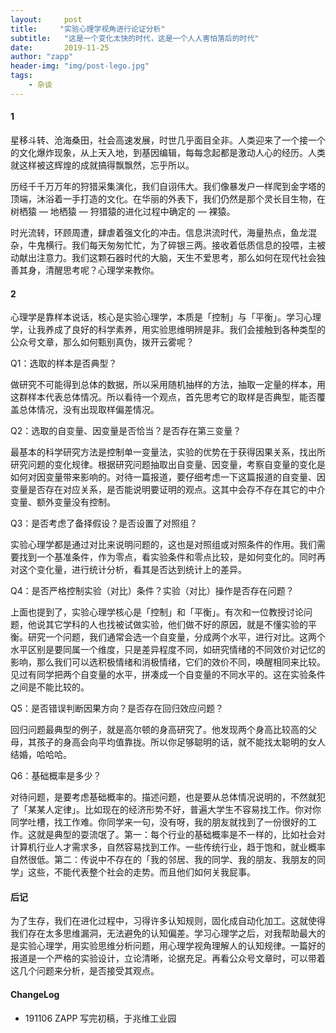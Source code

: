 ```yaml
---
layout:     post
title:     "实验心理学视角进行论证分析"
subtitle:   "这是一个变化太快的时代，这是一个人人害怕落后的时代"
date:       2019-11-25
author: "zapp"
header-img: "img/post-lego.jpg"
tags:
    - 杂谈
---
```



#### 1

星移斗转、沧海桑田，社会高速发展，时世几乎面目全非。人类迎来了一个接一个的文化爆炸现象，从上天入地，到基因编辑，每每念起都是激动人心的经历。人类就这样被这辉煌的成就搞得飘飘然，忘乎所以。

历经千千万万年的狩猎采集演化，我们自诩伟大。我们像暴发户一样爬到金字塔的顶端，沐浴着一手打造的文化。在华丽的外表下，我们仍然是那个灵长目生物，在树栖猿 — 地栖猿 — 狩猎猿的进化过程中确定的 — 裸猿。

时光流转，环顾周遭，肆虐着强文化的冲击。信息洪流时代，海量热点，鱼龙混杂，牛鬼横行。我们每天匆匆忙忙，为了碎银三两。接收着低质信息的投喂，主被动献出注意力。我们这颗石器时代的大脑，天生不爱思考，那么如何在现代社会独善其身，清醒思考呢？心理学来教你。

#### 2

心理学是靠样本说话，核心是实验心理学，本质是「控制」与「平衡」。学习心理学，让我养成了良好的科学素养，用实验思维明辨是非。我们会接触到各种类型的公众号文章，那么如何甄别真伪，拨开云雾呢？

Q1：选取的样本是否典型？

做研究不可能得到总体的数据，所以采用随机抽样的方法，抽取一定量的样本，用这群样本代表总体情况。所以看待一个观点，首先思考它的取样是否典型，能否覆盖总体情况，没有出现取样偏差情况。

Q2：选取的自变量、因变量是否恰当？是否存在第三变量？

最基本的科学研究方法是控制单一变量法，实验的优势在于获得因果关系，找出所研究问题的变化规律。根据研究问题抽取出自变量、因变量，考察自变量的变化是如何对因变量带来影响的。对待一篇报道，要仔细考虑一下这篇报道的自变量、因变量是否存在对应关系，是否能说明要证明的观点。这其中会存不存在其它的中介变量、额外变量没有控制。

Q3：是否考虑了备择假设？是否设置了对照组？

实验心理学都是通过对比来说明问题的，这也是对照组或对照条件的作用。我们需要找到一个基准条件，作为零点，看实验条件和零点比较，是如何变化的。同时再对这个变化量，进行统计分析，看其是否达到统计上的差异。

Q4：是否严格控制实验（对比）条件？实验（对比）操作是否存在问题？

上面也提到了，实验心理学核心是「控制」和「平衡」。有次和一位教授讨论问题，他说其它学科的人也找被试做实验，他们做不好的原因，就是不懂实验的平衡。研究一个问题，我们通常会选一个自变量，分成两个水平，进行对比。这两个水平区别是要同属一个维度，只是差异程度不同，如研究情绪的不同效价对记忆的影响，那么我们可以选积极情绪和消极情绪，它们的效价不同，唤醒相同来比较。见过有同学把两个自变量的水平，拼凑成一个自变量的不同水平的。这在实验条件之间是不能比较的。

Q5：是否错误判断因果方向？是否存在回归效应问题？

回归问题最典型的例子，就是高尔顿的身高研究了。他发现两个身高比较高的父母，其孩子的身高会向平均值靠拢。所以你足够聪明的话，就不能找太聪明的女人结婚，哈哈哈。

Q6：基础概率是多少？

对待问题，是要考虑基础概率的。描述问题，也是要从总体情况说明的，不然就犯了「某某人定律」。比如现在的经济形势不好，普遍大学生不容易找工作。你对你同学吐槽，找工作难。你同学来一句，没有呀，我的朋友就找到了一份很好的工作。这就是典型的耍流氓了。第一：每个行业的基础概率是不一样的，比如社会对计算机行业人才需求多，自然容易找到工作。一些传统行业，趋于饱和，就业概率自然很低。第二：传说中不存在的「我的邻居、我的同学、我的朋友、我朋友的同学」这些，不能代表整个社会的走势。而且他们如何关我屁事。

#### 后记

为了生存，我们在进化过程中，习得许多认知规则，固化成自动化加工。这就使得我们存在太多思维漏洞，无法避免的认知偏差。学习心理学之后，对我帮助最大的是实验心理学，用实验思维分析问题，用心理学视角理解人的认知规律。一篇好的报道是一个严格的实验设计，立论清晰，论据充足。再看公众号文章时，可以带着这几个问题来分析，是否接受其观点。

#### ChangeLog
- 191106 ZAPP 写完初稿，于兆维工业园

